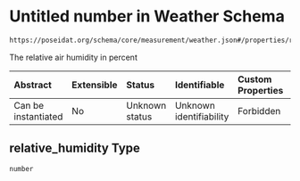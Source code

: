 # Untitled number in Weather Schema

```txt
https://poseidat.org/schema/core/measurement/weather.json#/properties/relative_humidity
```

The relative air humidity in percent

| Abstract            | Extensible | Status         | Identifiable            | Custom Properties | Additional Properties | Access Restrictions | Defined In                                                                    |
| :------------------ | :--------- | :------------- | :---------------------- | :---------------- | :-------------------- | :------------------ | :---------------------------------------------------------------------------- |
| Can be instantiated | No         | Unknown status | Unknown identifiability | Forbidden         | Allowed               | none                | [weather.json*](schemas/core/measurement/weather.json "open original schema") |

## relative_humidity Type

`number`
